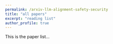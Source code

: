 ```yaml
---
permalink: /arxiv-llm-alignment-safety-security
title: "all papers"
excerpt: "reading list"
author_profile: true
---
```




This is the paper list...